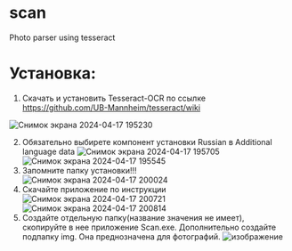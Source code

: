 # scan
 Photo parser using tesseract
# Установка:
1. Скачать и установить Tesseract-OCR по ссылке https://github.com/UB-Mannheim/tesseract/wiki

![Снимок экрана 2024-04-17 195230](https://github.com/Nutot/scan/assets/39900113/43298c3e-e8a7-4e33-be5f-394f714ab90d)

2. Обязательно выбирете компонент установки Russian в Additional language data
![Снимок экрана 2024-04-17 195705](https://github.com/Nutot/scan/assets/39900113/1d8f177a-5313-42a4-b999-b7c3fe5d3488)
![Снимок экрана 2024-04-17 195545](https://github.com/Nutot/scan/assets/39900113/dec96821-bc9a-4d44-918b-30bd4f0e0a6b)
3. Запомните папку установки!!!    
![Снимок экрана 2024-04-17 200024](https://github.com/Nutot/scan/assets/39900113/84fd74d8-0955-405d-a6fc-d84b0c3f2ae1)
4. Скачайте приложение по инструкции
![Снимок экрана 2024-04-17 200721](https://github.com/Nutot/scan/assets/39900113/267f47cc-5459-4b26-89c6-7f05f0d9f823)
![Снимок экрана 2024-04-17 200814](https://github.com/Nutot/scan/assets/39900113/f5c47676-850a-4d46-b043-368eea80360a)
5. Создайте отдельную папку(название значения не имеет), скопируйте в нее приложение Scan.exe. Дополнительно создайте подпапку img. Она преднозначена для фотографий.
 ![изображение](https://github.com/Nutot/scan/assets/39900113/d44268cb-a77b-4304-bc4a-5ffd751859ce)
